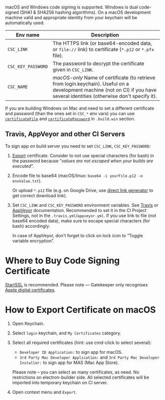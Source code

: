 macOS and Windows code signing is supported. Windows is dual code-signed (SHA1 & SHA256 hashing algorithms).
On a macOS development machine valid and appropriate identity from your keychain will be automatically used.

| Env name       |  Description
| -------------- | -----------
| `CSC_LINK`                   | The HTTPS link (or base64-encoded data, or `file://` link) to certificate (`*.p12` or `*.pfx` file).
| `CSC_KEY_PASSWORD`           | The password to decrypt the certificate given in `CSC_LINK`.
| `CSC_NAME`                   | *macOS-only* Name of certificate (to retrieve from login.keychain). Useful on a development machine (not on CI) if you have several identities (otherwise don't specify it).

If you are building Windows on Mac and need to set a different certificate and password (than the ones set in `CSC_*` env vars) you can use [`certificateFile`](https://github.com/electron-userland/electron-builder/wiki/Options#WinBuildOptions-certificateFile) and [`certificatePassword`](https://github.com/electron-userland/electron-builder/wiki/Options#WinBuildOptions-certificatePassword) in `.build.win` section.

## Travis, AppVeyor and other CI Servers
To sign app on build server you need to set `CSC_LINK`, `CSC_KEY_PASSWORD`:

1. [Export](https://developer.apple.com/library/ios/documentation/IDEs/Conceptual/AppDistributionGuide/MaintainingCertificates/MaintainingCertificates.html#//apple_ref/doc/uid/TP40012582-CH31-SW7) certificate.
 Consider to not use special characters (for bash) in the password because “*values are not escaped when your builds are executed*”.
2. Encode file to base64 (macOS/linux: `base64 -i yourFile.p12 -o envValue.txt`).

   Or upload `*.p12` file (e.g. on Google Drive, use [direct link generator](http://www.syncwithtech.org/p/direct-download-link-generator.html) to get correct download link).

3. Set `CSC_LINK` and `CSC_KEY_PASSWORD` environment variables. See [Travis](https://docs.travis-ci.com/user/environment-variables/#Defining-Variables-in-Repository-Settings) or [AppVeyor](https://www.appveyor.com/docs/build-configuration#environment-variables) documentation.
   Recommended to set it in the CI Project Settings, not in the `.travis.yml`/`appveyor.yml`. If you use link to file (not base64 encoded data), make sure to escape special characters (for bash) accordingly.

   In case of AppVeyor, don't forget to click on lock icon to “Toggle variable encryption”.

# Where to Buy Code Signing Certificate
[StartSSL](https://startssl.com/Support?v=34) is recommended.
Please note — Gatekeeper only recognises [Apple digital certificates](http://stackoverflow.com/questions/11833481/non-apple-issued-code-signing-certificate-can-it-work-with-mac-os-10-8-gatekeep).

# How to Export Certificate on macOS

1. Open Keychain.
2. Select `login` keychain, and `My Certificates` category.
3. Select all required certificates (hint: use cmd-click to select several):
   * `Developer ID Application:` to sign app for macOS.
   * `3rd Party Mac Developer Application:` and `3rd Party Mac Developer Installer:` to sign app for MAS (Mac App Store).

   Please note – you can select as many certificates, as need. No restrictions on electron-builder side.
   All selected certificates will be imported into temporary keychain on CI server.
4. Open context menu and `Export`.